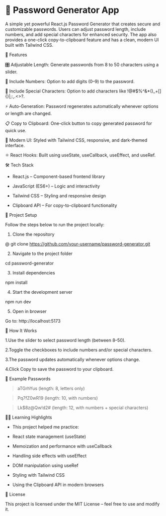 # 🔑 Password Generator App

A simple yet powerful React.js Password Generator that creates secure and customizable passwords. Users can adjust password length, include numbers, and add special characters for enhanced security. The app also provides a one-click copy-to-clipboard feature and has a clean, modern UI built with Tailwind CSS.

🚀 Features

🎛 Adjustable Length: Generate passwords from 8 to 50 characters using a slider.

🔢 Include Numbers: Option to add digits (0–9) to the password.

🔐 Include Special Characters: Option to add characters like !@#$%^&\*()\_+[]{}|;:,.<>?.

⚡ Auto-Generation: Password regenerates automatically whenever options or length are changed.

📋 Copy to Clipboard: One-click button to copy generated password for quick use.

🎨 Modern UI: Styled with Tailwind CSS, responsive, and dark-themed interface.

⚛ React Hooks: Built using useState, useCallback, useEffect, and useRef.

🛠️ Tech Stack

- React.js – Component-based frontend library

* JavaScript (ES6+) – Logic and interactivity

* Tailwind CSS – Styling and responsive design

* Clipboard API – For copy-to-clipboard functionality

📂 Project Setup

Follow the steps below to run the project locally:

1. Clone the repository

@ git clone https://github.com/your-username/password-generator.git

2. Navigate to the project folder

cd password-generator

3. Install dependencies

npm install

4. Start the development server

npm run dev

5. Open in browser

Go to: http://localhost:5173

📖 How It Works

1.Use the slider to select password length (between 8–50).

2.Toggle the checkboxes to include numbers and/or special characters.

3.The password updates automatically whenever options change.

4.Click Copy to save the password to your clipboard.

📸 Example Passwords

> aTGrhYus (length: 8, letters only)

> Pq7fZ0wR19 (length: 10, with numbers)

> Lk$8z@Qw!d2# (length: 12, with numbers + special characters)

🧑‍💻 Learning Highlights

- This project helped me practice:

- React state management (useState)

- Memoization and performance with useCallback

- Handling side effects with useEffect

- DOM manipulation using useRef

- Styling with Tailwind CSS

- Using the Clipboard API in modern browsers

📜 License

This project is licensed under the MIT License – feel free to use and modify it.
